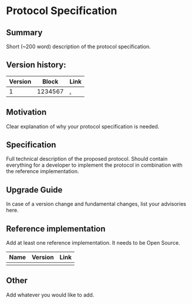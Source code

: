 # Protocol Specification

## Summary

Short (~200 word) description of the protocol specification.

## Version history:

| Version | Block   | Link   |
| ------- | ------- | ------ |
| 1       | 1234567 | [.](.) |

## Motivation

Clear explanation of why your protocol specification is needed.

## Specification

Full technical description of the proposed protocol. Should contain everything for a developer to implement the protocol in combination with the reference implementation.

## Upgrade Guide

In case of a version change and fundamental changes, list your advisories here.

## Reference implementation

Add at least one reference implementation. It needs to be Open Source.

| Name | Version | Link |
| ---- | ------- | ---- |
|      |         |      |

## Other

Add whatever you would like to add.
